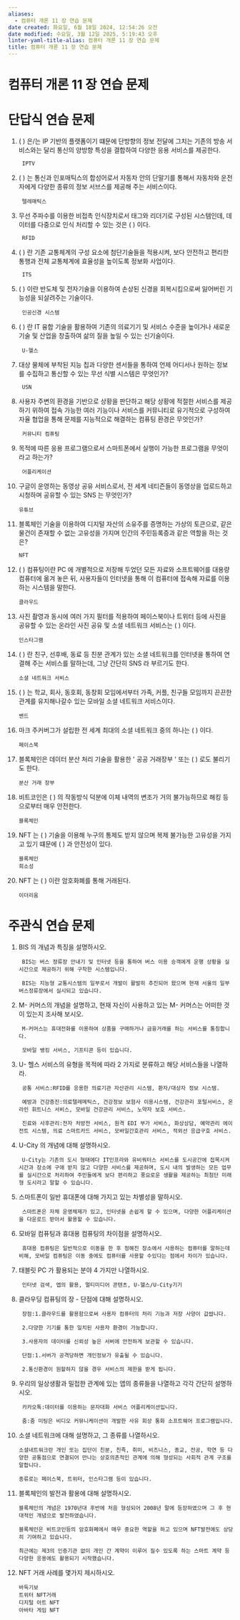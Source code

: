 ```yaml
---
aliases:
  - 컴퓨터 개론 11 장 연습 문제
date created: 화요일, 6월 18일 2024, 12:54:26 오전
date modified: 수요일, 3월 12일 2025, 5:19:43 오후
linter-yaml-title-alias: 컴퓨터 개론 11 장 연습 문제
title: 컴퓨터 개론 11 장 연습 문제
---
```


# 컴퓨터 개론 11 장 연습 문제

# 단답식 연습 문제

1. ( ) 은/는 IP 기반의 플랫폼이기 떄문에 단방향의 정보 전달에 그치는 기존의 방송 서비스와는 달리 통신의 양방향 특성을 결합하여 다양한 응용 서비스를 제공한다.

		IPTV

2. ( ) 는 통신과 인포매틱스의 합성어로서 자동차 안의 단말기를 통해서 자동차와 운전자에게 다양한 종류의 정보 서브스를 제공해 주는 서비스이다.

		텔레매틱스

3. 무선 주파수를 이용한 비접촉 인식장치로서 태그와 리더기로 구성된 시스템인데, 데이터를 다중으로 인식 처리할 수 있는 것은 ( ) 이다.

		RFID

4. ( ) 란 기존 교통체계의 구성 요소에 첨단기술들을 적용시켜, 보다 안전하고 편리한 통행과 전체 교통체계에 효율성을 높이도록 정보화 사업이다.

		ITS

5. ( ) 이란 반도체 및 전자기술을 이용하여 손상된 신경을 회복시킴으로써 잃어버린 기능성을 되살려주는 기술이다.

		인공신경 시스템

6. ( ) 란 IT 융합 기술을 활용하여 기존의 의료기기 및 서비스 수준을 높이거나 새로운 기술 및 산업을 창출하여 삶의 질을 높일 수 있는 신기술이다.

		U-헬스

7. 대상 물체에 부착된 지능 칩과 다양한 센서들을 통하여 언제 어디서나 원하는 정보를 수집하고 통신할 수 있는 무선 식별 시스템은 무엇인가?

		USN

8. 사용자 주변의 환경을 기반으로 상황을 판단하고 해당 상황에 적절한 서비스를 제공하기 위하여 접속 가능한 여러 기능이나 서비스를 커뮤니티로 유기적으로 구성하여 자율 협업을 통해 문제를 지능적으로 해결하는 컴퓨팅 환경은 무엇인가?

		커뮤니티 컴퓨팅

9. 목적에 따른 응용 프로그램으로서 스마트폰에서 실행이 가능한 프로그램을 무엇이라고 하는가?

		어플리케이션

10. 구글이 운영하는 동영상 공유 서비스로서, 전 세계 네티즌들이 동영상을 업로드하고 시청하며 공유할 수 있는 SNS 는 무엇인가?

		유튜브

11. 블록체인 기술을 이용하여 디지털 자산의 소유주를 증명하는 가상의 토큰으로, 같은 물건이 존재할 수 없는 고유성을 가지며 인간의 주민등록증과 같은 역할을 하는 것은?

		NFT

12. ( ) 컴퓨팅이란 PC 에 개별적으로 저장해 두었던 모든 자료와 소프트웨어를 대용량 컴퓨터에 옮겨 놓은 뒤, 사용자들이 인터넷을 통해 이 컴퓨터에 접속해 자료를 이용하는 시스템을 말한다.

		클라우드

13. 사진 촬영과 동시에 여러 가지 필터를 적용하여 페이스북이나 트위터 등에 사진을 공유할 수 있는 온라인 사진 공유 및 소셜 네트워크 서비스는 ( ) 이다.

		인스타그램

14. ( ) 란 친구, 선후배, 동료 등 친분 관계가 있는 소셜 네트워크를 인터넷을 통하여 연결해 주는 서비스를 말하는데, 그냥 간단히 SNS 라 부르기도 한다.

		소셜 네트워크 서비스

15. ( ) 는 학교, 회사, 동호회, 동창회 모임에서부터 가족, 커플, 친구들 모임까지 끈끈한 관계를 유지해나갈수 있는 모바일 소셜 네트워크 서비스이다.

		밴드

16. 마크 주커버그가 설립한 전 세계 최대의 소셜 네트워크 중의 하나는 ( ) 이다.

		페이스북

17. 블록체인은 데이터 분산 처리 기술을 활용한 ' 공공 거래장부 ' 또는 ( ) 로도 불리기도 한다.

		분산 거래 장부

18. 비트코인은 ( ) 의 작동방식 덕분에 이체 내역의 변조가 거의 불가능하므로 해킹 등으로부터 매우 안전한다.

		블록체인

19. NFT 는 ( ) 기술을 이용해 누구의 통제도 받지 않으며 복제 불가능한 고유성을 가지고 있기 떄문에 ( ) 과 안전성이 있다.

		블록체인
		희소성

20. NFT 는 ( ) 이란 암호화폐를 통해 거래된다.

		이더리움

# 주관식 연습 문제

1. BIS 의 개념과 특징을 설명하시오.

		BIS는 버스 정류장 안내기 및 인터넷 등을 통하여 버스 이용 승객에게 운행 상황을 실시간으로 제공하기 위해 구착한 시스템입니다.

		BIS는 지능형 교통시스템의 일부로서 개발이 활발히 추진되어 왔으며 현재 서울의 일부 버스정류장에서 실시되고 있습니다.

2. M- 커머스의 개념을 설명하고, 현재 자신이 사용하고 있는 M- 커머스는 어떠한 것이 있는지 조사해 보시오.

		M-커머스는 휴대전화를 이용하여 상품을 구매하거나 금융거래를 하는 서비스를 통칭합니다.

		모바일 뱅킹 서비스, 기프티콘 등이 있습니다.

3. U- 헬스 서비스의 유형을 목적에 따라 2 가지로 분류하고 해당 서비스들을 나열하라.

		공통 서비스:RFID를 응용한 의료기관 자산관리 시스템, 환자/대상자 정보 시스템.

		예방과 건강증진:의료텔레메틱스, 건강정보 보험사 이용시스템, 건강관리 포털서비스, 온라인 휘트니스 서비스, 모바일 건강관리 서비스, 노약자 보호 서비스.

		진료와 사후관리:전자 처방전 서비스, 원격 EDI 부가 서비스, 화상상담, 예약관리 에이전트 시스템, 의료 스마트카드 서비스, 모바일간호관리 서비스, 적외선 응급구호 서비스.

4. U-City 의 개념에 대해 설명하시오.

		U-City는 기존의 도시 형태에다 IT인프라와 유비쿼터스 서비스를 도시공간에 접목시켜 시간과 장소에 구애 받지 않고 다양한 서비스를 제공하며, 도시 내의 발생하는 모든 업무를 실시간으로 처리하여 주민들에게 보다 편리하고 풍요로운 생활을 제공하는 최첨단 미래형 도시라고 말할 수 있습니다.

5. 스마트폰이 일반 휴대폰에 대해 가지고 있는 차별성을 말하시오.

		스마트폰은 자체 운영체제가 있고, 인터넷을 손쉽게 할 수 있으며, 다양한 어플리케이션을 다운로드 받아서 활용할 수 있습니다.

6. 모바일 컴퓨팅과 휴대용 컴퓨팅의 차이점을 설명하시오.

		휴대용 컴퓨팅은 일반적으로 이동을 한 후 정해진 장소에서 사용하는 컴퓨터를 말하는데 비해, 모바일 컴퓨팅은 이동 중에도 컴퓨터를 사용할 수있다는 점에서 차이가 있습니다.

7. 태블릿 PC 가 활용되는 분야 4 가지만 나열하시오.

		인터넷 검색, 앱의 활용, 멀티미디어 콘텐츠, U-헬스/U-City기기

8. 클라우딩 컴퓨팅의 장 - 단점에 대해 설명하시오.

		장점:1.클라우드를 활용함으로써 사용자 컴퓨터의 처리 기능과 저장 사양이 값쌉니다.

		2.다양한 기기를 통한 일치된 사용자 환경이 가능합니다.

		3.사용자의 데이터를 신뢰성 높은 서버에 안전하게 보관할 수 있습니다.

		단점:1.서버가 공격당하면 개인정보가 유출될 수 있습니다.
		
		2.통신환경이 원할하지 않을 경우 서비스의 제한을 받게 됩니다.
		
9. 우리의 일상생활과 밀접한 관계에 있는 앱의 종류들을 나열하고 각각 간단히 설명하시오.

		카카오톡:데이터를 이용하는 문자대화 서비스 어플리케이션입니다.

		줌:줌 미팅은 비디오 커뮤니케이션이 개발한 사유 회상 통화 소프트웨어 프로그램입니다.

10. 소셜 네트워크에 대해 설명하고, 그 종류를 나열하시오.

		소셜네트워크란 개인 또는 집단이 친분, 친족, 취미, 비즈니스, 종교, 전공, 학연 등 다양한 공통점으로 연결되어 만나는 상호의존적인 관계에 의해 형성되는 사회적 관계 구조를 말합니다.

		종류로는 페이스북, 트위터, 인스타그램 등이 있습니다.

11. 블록체인의 발전과 활용에 대해 설명하시오.

		블록체인의 개념은 1970년대 후반에 처음 형성되어 2008년 말에 등장하였으며 그 후 현대적인 개념으로 발전하였습니다.

		블록체인은 비트코인등의 암호화폐에서 매우 중요한 역할을 하고 있으며 NFT발전에도 상당히 기여하고 있습니다.

		최근에는 제3의 인증기관 없이 개인 간 계약이 이루어 질수 있도록 하는 스마트 계약 등 다양한 응용에도 활용되기 시작했습니다.

12. NFT 거래 사례를 몇가지 제시하시오.

		바둑기보
		트위터 NFT거래 
		디지털 아트 NFT
		아바타 게임 NFT
